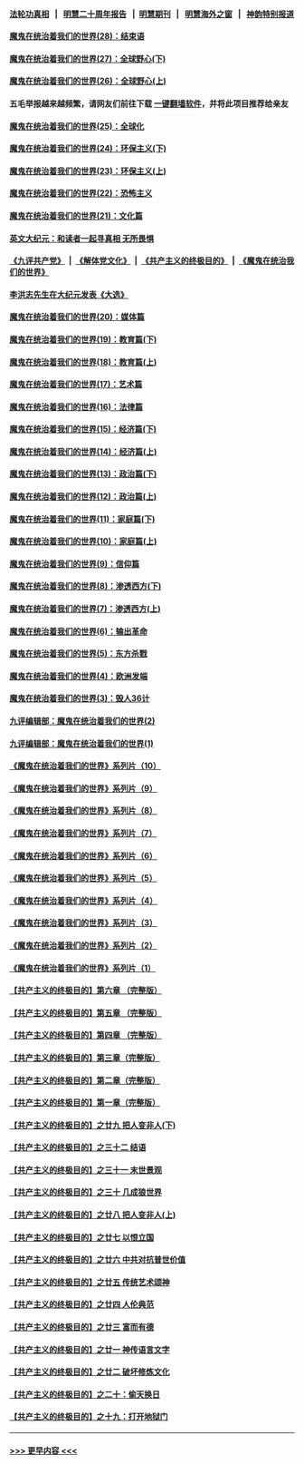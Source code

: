 #### [法轮功真相](https://github.com/gfw-breaker/truth/blob/master/README.md?t=0) &nbsp;&nbsp;|&nbsp;&nbsp; [明慧二十周年报告](https://github.com/gfw-breaker/mh-reports/blob/master/README.md?t=0) &nbsp;&nbsp;|&nbsp;&nbsp;[明慧期刊](https://github.com/gfw-breaker/mh-qikan) &nbsp;&nbsp;|&nbsp;&nbsp; [明慧海外之窗](https://github.com/gfw-breaker/mh-news/blob/master/README.md?t=0) &nbsp;&nbsp;|&nbsp;&nbsp; [神韵特别报道](https://github.com/gfw-breaker/mh-news/blob/master/shenyun.md?t=0)
#### [魔鬼在统治着我们的世界(28)：结束语](../pages/nsc422/n10936246.md?t=07011901) 
#### [魔鬼在统治着我们的世界(27)：全球野心(下)](../pages/nsc422/n10928319.md?t=07011901) 
#### [魔鬼在统治着我们的世界(26)：全球野心(上)](../pages/nsc422/n10900318.md?t=07011901) 
#### 五毛举报越来越频繁，请网友们前往下载 [一键翻墙软件](https://github.com/gfw-breaker/ssr-accounts)，并将此项目推荐给亲友
#### [魔鬼在统治着我们的世界(25)：全球化](../pages/nsc422/n10788205.md?t=07011901) 
#### [魔鬼在统治着我们的世界(24)：环保主义(下)](../pages/nsc422/n10695307.md?t=07011901) 
#### [魔鬼在统治着我们的世界(23)：环保主义(上)](../pages/nsc422/n10688613.md?t=07011901) 
#### [魔鬼在统治着我们的世界(22)：恐怖主义](../pages/nsc422/n10614727.md?t=07011901) 
#### [魔鬼在统治着我们的世界(21)：文化篇](../pages/nsc422/n10597706.md?t=07011901) 
#### [英文大纪元：和读者一起寻真相 无所畏惧](../pages/nsc422/n12542027.md?t=07011901) 
#### [《九评共产党》](https://github.com/begood0513/9ping.md/blob/master/README.md) &nbsp;|&nbsp; [《解体党文化》](../../../../jtdwh.md/blob/master/README.md)  &nbsp;|&nbsp; [《共产主义的终极目的》](../../../../gczydzjmd.md/blob/master/README.md) &nbsp;|&nbsp; [《魔鬼在统治我们的世界》](../../../../mgztzwmdsj.md/blob/master/README.md) 
#### [李洪志先生在大纪元发表《大选》](../pages/nsc422/n12534746.md?t=07011901) 
#### [魔鬼在统治着我们的世界(20)：媒体篇](../pages/nsc422/n10586579.md?t=07011901) 
#### [魔鬼在统治着我们的世界(19)：教育篇(下)](../pages/nsc422/n10564808.md?t=07011901) 
#### [魔鬼在统治着我们的世界(18)：教育篇(上)](../pages/nsc422/n10526970.md?t=07011901) 
#### [魔鬼在统治着我们的世界(17)：艺术篇](../pages/nsc422/n10499093.md?t=07011901) 
#### [魔鬼在统治着我们的世界(16)：法律篇](../pages/nsc422/n10485969.md?t=07011901) 
#### [魔鬼在统治着我们的世界(15)：经济篇(下)](../pages/nsc422/n10469975.md?t=07011901) 
#### [魔鬼在统治着我们的世界(14)：经济篇(上)](../pages/nsc422/n10457370.md?t=07011901) 
#### [魔鬼在统治着我们的世界(13)：政治篇(下)](../pages/nsc422/n10448270.md?t=07011901) 
#### [魔鬼在统治着我们的世界(12)：政治篇(上)](../pages/nsc422/n10444576.md?t=07011901) 
#### [魔鬼在统治着我们的世界(11)：家庭篇(下)](../pages/nsc422/n10440961.md?t=07011901) 
#### [魔鬼在统治着我们的世界(10)：家庭篇(上)](../pages/nsc422/n10435448.md?t=07011901) 
#### [魔鬼在统治着我们的世界(9)：信仰篇](../pages/nsc422/n10432159.md?t=07011901) 
#### [魔鬼在统治着我们的世界(8)：渗透西方(下)](../pages/nsc422/n10429603.md?t=07011901) 
#### [魔鬼在统治着我们的世界(7)：渗透西方(上)](../pages/nsc422/n10426013.md?t=07011901) 
#### [魔鬼在统治着我们的世界(6)：输出革命](../pages/nsc422/n10421536.md?t=07011901) 
#### [魔鬼在统治着我们的世界(5)：东方杀戮](../pages/nsc422/n10417707.md?t=07011901) 
#### [魔鬼在统治着我们的世界(4)：欧洲发端](../pages/nsc422/n10414890.md?t=07011901) 
#### [魔鬼在统治着我们的世界(3)：毁人36计](../pages/nsc422/n10411583.md?t=07011901) 
#### [九评编辑部：魔鬼在统治着我们的世界(2)](../pages/nsc422/n10410036.md?t=07011901) 
#### [九评编辑部：魔鬼在统治着我们的世界(1)](../pages/nsc422/n10406825.md?t=07011901) 
#### [《魔鬼在统治着我们的世界》系列片（10）](../pages/nsc422/n12292670.md?t=07011901) 
#### [《魔鬼在统治着我们的世界》系列片（9）](../pages/nsc422/n12290859.md?t=07011901) 
#### [《魔鬼在统治着我们的世界》系列片（8）](../pages/nsc422/n12287445.md?t=07011901) 
#### [《魔鬼在统治着我们的世界》系列片（7）](../pages/nsc422/n12283425.md?t=07011901) 
#### [《魔鬼在统治着我们的世界》系列片（6）](../pages/nsc422/n12282314.md?t=07011901) 
#### [《魔鬼在统治着我们的世界》系列片（5）](../pages/nsc422/n12281419.md?t=07011901) 
#### [《魔鬼在统治着我们的世界》系列片（4）](../pages/nsc422/n12274024.md?t=07011901) 
#### [《魔鬼在统治着我们的世界》系列片（3）](../pages/nsc422/n12271322.md?t=07011901) 
#### [《魔鬼在统治着我们的世界》系列片（2）](../pages/nsc422/n12269049.md?t=07011901) 
#### [《魔鬼在统治着我们的世界》系列片（1）](../pages/nsc422/n12267575.md?t=07011901) 
#### [【共产主义的终极目的】第六章 （完整版）](../pages/nsc422/n11428913.md?t=07011901) 
#### [【共产主义的终极目的】第五章 （完整版）](../pages/nsc422/n11428912.md?t=07011901) 
#### [【共产主义的终极目的】第四章 （完整版）](../pages/nsc422/n11428907.md?t=07011901) 
#### [【共产主义的终极目的】第三章（完整版）](../pages/nsc422/n11428848.md?t=07011901) 
#### [【共产主义的终极目的】第二章（完整版）](../pages/nsc422/n11428831.md?t=07011901) 
#### [【共产主义的终极目的】第一章（完整版）](../pages/nsc422/n11417651.md?t=07011901) 
#### [【共产主义的终极目的】之廿九 把人变非人(下)](../pages/nsc422/n11344140.md?t=07011901) 
#### [【共产主义的终极目的】之三十二 结语](../pages/nsc422/n11360535.md?t=07011901) 
#### [【共产主义的终极目的】之三十一 末世景观](../pages/nsc422/n11351129.md?t=07011901) 
#### [【共产主义的终极目的】之三十 几成狼世界](../pages/nsc422/n11348280.md?t=07011901) 
#### [【共产主义的终极目的】之廿八 把人变非人(上)](../pages/nsc422/n11340492.md?t=07011901) 
#### [【共产主义的终极目的】之廿七 以恨立国](../pages/nsc422/n11336944.md?t=07011901) 
#### [【共产主义的终极目的】之廿六 中共对抗普世价值](../pages/nsc422/n11324785.md?t=07011901) 
#### [【共产主义的终极目的】之廿五 传统艺术颂神](../pages/nsc422/n11296396.md?t=07011901) 
#### [【共产主义的终极目的】之廿四 人伦典范](../pages/nsc422/n11296397.md?t=07011901) 
#### [【共产主义的终极目的】之廿三 富而有德](../pages/nsc422/n11283598.md?t=07011901) 
#### [【共产主义的终极目的】之廿一 神传语言文字](../pages/nsc422/n11263265.md?t=07011901) 
#### [【共产主义的终极目的】之廿二 破坏修炼文化](../pages/nsc422/n11245728.md?t=07011901) 
#### [【共产主义的终极目的】之二十：偷天换日](../pages/nsc422/n11238846.md?t=07011901) 
#### [【共产主义的终极目的】之十九：打开地狱门](../pages/nsc422/n11206376.md?t=07011901) 

----
#### [ >>> 更早内容 <<< ](../indexes/nsc422-earlier.md)
